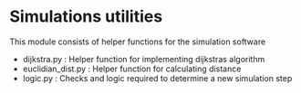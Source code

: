 
# Simulations utilities

This module consists of helper functions for the simulation software

- dijkstra.py : Helper function for implementing dijkstras algorithm
- euclidian_dist.py : Helper function for calculating distance
- logic.py : Checks and logic required to determine a new simulation step